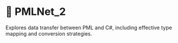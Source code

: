 # 🔹 PMLNet_2

Explores data transfer between PML and C#, including effective type mapping and conversion strategies.


